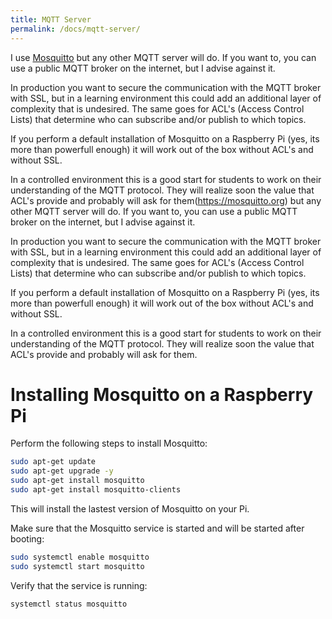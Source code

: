 ```yaml
---
title: MQTT Server
permalink: /docs/mqtt-server/
---
```

I use [Mosquitto](https://mosquitto.org) but any other MQTT server will do. If you want to, you can use a public MQTT broker on the internet, but I advise against it.

In production you want to secure the communication with the MQTT broker with SSL, but in a learning environment this could add an additional layer of complexity that is undesired.
The same goes for ACL's (Access Control Lists) that determine who can subscribe and/or publish to which topics.

If you perform a default installation of Mosquitto on a Raspberry Pi (yes, its more than powerfull enough) it will work out of the box without ACL's and without SSL.

In a controlled environment this is a good start for students to work on their understanding of the MQTT protocol.
They will realize soon the value that ACL's provide and probably will ask for them(https://mosquitto.org) but any other MQTT server will do. If you want to, you can use a public MQTT broker on the internet, but I advise against it.

In production you want to secure the communication with the MQTT broker with SSL, but in a learning environment this could add an additional layer of complexity that is undesired.
The same goes for ACL's (Access Control Lists) that determine who can subscribe and/or publish to which topics.

If you perform a default installation of Mosquitto on a Raspberry Pi (yes, its more than powerfull enough) it will work out of the box without ACL's and without SSL.

In a controlled environment this is a good start for students to work on their understanding of the MQTT protocol.
They will realize soon the value that ACL's provide and probably will ask for them.

# Installing Mosquitto on a Raspberry Pi
Perform the following steps to install Mosquitto:

```bash
sudo apt-get update
sudo apt-get upgrade -y
sudo apt-get install mosquitto
sudo apt-get install mosquitto-clients
```
This will install the lastest version of Mosquitto on your Pi.

Make sure that the Mosquitto service is started and will be started after booting:

```bash
sudo systemctl enable mosquitto
sudo systemctl start mosquitto
```
Verify that the service is running:

```bash
systemctl status mosquitto
```